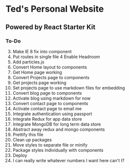 # Ted's Personal Website
## Powered by React Starter Kit

### To-Do

3. Make IE 8 fix into component
3. Put routes in single file
4 Enable Headroom
5. Add particles.js
4. Convert Home layout to components
5. Get Home page working
6. Convert Projects page to components
7. Get projects page working
8. Set projects page to use markdown files for embedding
12. Convert blog page to components
13. Activate blog using markdown for now
14. Convert contact page to components
15. Activate contact page to email me
10. Integrate authentication using passport
9. Integrate Redux for app data store
10. Integrate MongoDB for long term data store
11. Abstract away redux and mongo components
14. Prettify this file
15. Clean up packages
16. Move styles to separate file or minify
17. Package styles individually with components
16. Deploy
13. I can really write whatever numbers I want here can't I?